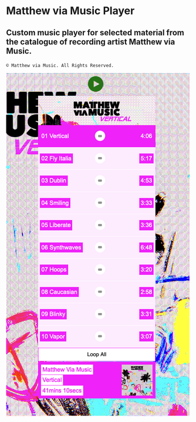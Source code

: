 # Matthew via Music Player
## Custom music player for selected material from the catalogue of recording artist Matthew via Music.

`© Matthew via Music. All Rights Reserved.`

![preview](preview.png)
